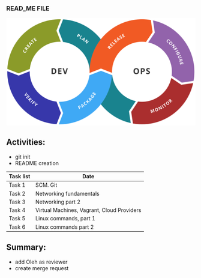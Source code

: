 ### READ_ME FILE

<picture><img alt="devops lifecycle" src="devops.png"></picture>

## Activities:
- git init
- README creation

| Task list | Date |
| ----- | ----- |
| Task 1 | SCM. Git |
| Task 2 | Networking fundamentals |
| Task 3 | Networking part 2|
| Task 4 |Virtual Machines, Vagrant, Cloud Providers |
| Task 5 | Linux commands, part 1|
| Task 6 |  Linux commands part 2 |


## Summary:
- add Oleh as reviewer
- create merge request